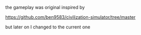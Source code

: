

the gameplay was original inspired by

https://github.com/ben9583/civilization-simulator/tree/master

but later on I changed to the current one

